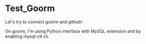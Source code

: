 # Test_Goorm

Let's try to connect goorm and github!

On goorm, I'm using Python interface with MySQL extension and by enabling mysql-ctl cli.
